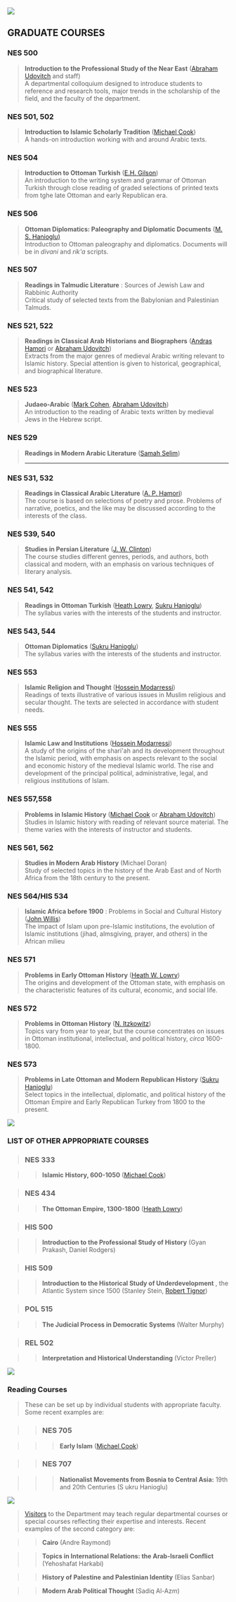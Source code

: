 ###  ![](nestitle.jpg)

##  **GRADUATE COURSES**

###  **NES 500**

> **Introduction to the Professional Study of the Near East** ([Abraham
Udovitch](http://www.princeton.edu/~nes/profiles/udovitch.htm) and staff)  
> A departmental colloquium designed to introduce students to reference and
research tools, major trends in the scholarship of the field, and the faculty
of the department.

###  NES 501, 502

> **Introduction to Islamic Scholarly Tradition** ([Michael
Cook](http://www.princeton.edu/~nes/profiles/cook.htm))  
> A hands-on introduction working with and around Arabic texts.

###  NES 504

> **Introduction to Ottoman Turkish** ([E.H.
Gilson](http://www.princeton.edu/~nes/profiles/gilson.htm))  
> An introduction to the writing system and grammar of Ottoman Turkish through
close reading of graded selections of printed texts from tghe late Ottoman and
early Republican era.

###  **NES 506**

> **Ottoman Diplomatics: Paleography and Diplomatic Documents** ([M. S.
Hanioglu)](http://www.princeton.edu/~nes/profiles/lu.htm)  
> Introduction to Ottoman paleography and diplomatics. Documents will be in
_divani_ and _rik'a_ scripts.

###  NES 507

> **Readings in Talmudic Literature** : Sources of Jewish Law and Rabbinic
Authority  
> Critical study of selected texts from the Babylonian and Palestinian
Talmuds.

###  NES 521, 522

> **Readings in Classical Arab Historians and Biographers** ([Andras
Hamori](http://www.princeton.edu/~nes/profiles/hamori.htm) or [Abraham
Udovitch](http://www.princeton.edu/~nes/profiles/udovitch.htm))  
>  Extracts from the major genres of medieval Arabic writing relevant to
Islamic history. Special attention is given to historical, geographical, and
biographical literature.

###  NES 523

> **Judaeo-Arabic** ([Mark
Cohen](http://www.princeton.edu/~nes/profiles/cohen.htm), [Abraham
Udovitch](http://www.princeton.edu/~nes/profiles/udovitch.htm))  
>  An introduction to the reading of Arabic texts written by medieval Jews in
the Hebrew script.

###  NES 529

> **Readings in Modern Arabic Literature** ([Samah
Selim](http://www.princeton.edu/~nes/profiles/SELIM.HTM))  
> ****

###  **NES 531, 532**

> **Readings in Classical Arabic Literature** ([A. P.
Hamori](http://www.princeton.edu/~nes/profiles/hamori.htm))  
>  The course is based on selections of poetry and prose. Problems of
narrative, poetics, and the like may be discussed according to the interests
of the class.

###  **NES 539, 540**

> **Studies in Persian Literature** ([J. W.
Clinton](http://www.princeton.edu/~nes/profiles/clinton.html))  
>  The course studies different genres, periods, and authors, both classical
and modern, with an emphasis on various techniques of literary analysis.

###  NES 541, 542

> **Readings in Ottoman Turkish** ([Heath
Lowry](http://www.princeton.edu/~nes/profiles/lowry.htm), [Sukru
Hanioglu](http://www.princeton.edu/~nes/profiles/lu.htm))  
>  The syllabus varies with the interests of the students and instructor.

###  NES 543, 544

> **Ottoman Diplomatics** ([Sukru
Hanioglu](http://www.princeton.edu/~nes/profiles/lu.htm))  
>  The syllabus varies with the interests of the students and instructor.

###  NES 553

> **Islamic Religion and Thought** ([Hossein
Modarressi](http://www.princeton.edu/~nes/profiles/modarre.htm))  
>  Readings of texts illustrative of various issues in Muslim religious and
secular thought. The texts are selected in accordance with student needs.

###  NES 555

> **Islamic Law and Institutions** ([Hossein
Modarressi](http://www.princeton.edu/~nes/profiles/modarre.htm))  
>  A study of the origins of the shari'ah and its development throughout the
Islamic period, with emphasis on aspects relevant to the social and economic
history of the medieval Islamic world. The rise and development of the
principal political, administrative, legal, and religious institutions of
Islam.

###  NES 557,558

> **Problems in Islamic History** ([Michael
Cook](http://www.princeton.edu/~nes/profiles/cook.htm) or [Abraham
Udovitch](http://www.princeton.edu/~nes/profiles/udovitch.htm))  
>  Studies in Islamic history with reading of relevant source material. The
theme varies with the interests of instructor and students.

###  NES 561, 562

> **Studies in Modern Arab History** (Michael Doran)  
> Study of selected topics in the history of the Arab East and of North Africa
from the 18th century to the present.

###  NES 564/HIS 534

> **Islamic Africa before 1900** : Problems in Social and Cultural History
([John Willis](http://www.princeton.edu/~nes/profiles/willis.htm))  
> The impact of Islam upon pre-Islamic institutions, the evolution of Islamic
institutions (jihad, almsgiving, prayer, and others) in the African milieu

###  NES 571

> **Problems in Early Ottoman History** ([Heath W.
Lowry](http://www.princeton.edu/~nes/profiles/lowry.htm))  
>  The origins and development of the Ottoman state, with emphasis on the
characteristic features of its cultural, economic, and social life.

###  **NES 572**

> **Problems in Ottoman History** ([N.
Itzkowitz](http://www.princeton.edu/~nes/profiles/itzkowitz.htm))  
> Topics vary from year to year, but the course concentrates on issues in
Ottoman institutional, intellectual, and political history, _circa_ 1600-1800.

###  NES 573

> **Problems in Late Ottoman and Modern Republican History** ([Sukru
Hanioglu](http://www.princeton.edu/~nes/profiles/lu.htm))  
> Select topics in the intellectual, diplomatic, and political history of the
Ottoman Empire and Early Republican Turkey from 1800 to the present.

![](shorange.gif)  


###  LIST OF OTHER APPROPRIATE COURSES

> ###  NES 333

>

>> **Islamic History, 600-1050** ([Michael
Cook](http://www.princeton.edu/~nes/profiles/cook.htm))

>

> ###  NES 434

>

>> **The Ottoman Empire, 1300-1800** ([Heath
Lowry](http://www.princeton.edu/~nes/profiles/lowry.htm))

>

> ###  HIS 500

>

>> **Introduction to the Professional Study of History** (Gyan Prakash, Daniel
Rodgers)

>

> ###  HIS 509

>

>> **Introduction to the Historical Study of Underdevelopment** , the Atlantic
System since 1500 (Stanley Stein, [Robert
Tignor](http://www.princeton.edu/~nes/profiles/tignor.htm))

>

> ###  POL 515

>

>> **The Judicial Process in Democratic Systems** (Walter Murphy)

>

> ###  REL 502

>

>> **Interpretation and Historical Understanding** (Victor Preller)

![](shorange.gif)

###  Reading Courses

> These can be set up by individual students with appropriate faculty.  
> Some recent examples are:

>

>> ###  NES 705

>>

>>> **Early Islam** ([Michael
Cook](http://www.princeton.edu/~nes/profiles/cook.htm))

>>

>> ###  NES 707

>>

>>> **Nationalist Movements from Bosnia to Central Asia:** 19th and 20th
Centuries (S ukru Hanioglu)

![](shorange.gif)

> [Visitors](http://www.princeton.edu/~nes/nesfac.html#visiting) to the
Department may teach regular departmental courses or special courses
reflecting their expertise and interests. Recent examples of the second
category are:

>

>> **Cairo** (Andre Raymond)

>>

>> **Topics in International Relations: the Arab-Israeli Conflict**
(Yehoshafat Harkabi)

>>

>> **History of Palestine and Palestinian Identity** (Elias Sanbar)

>>

>> **Modern Arab Political Thought** (Sadiq Al-Azm)  
>  
>  

